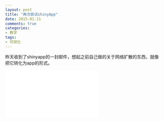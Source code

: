 ```yaml
---
layout: post
title: "再次尝试shinyApp"
date: 2015-01-11
comments: true
categories: 
- 教学
tags:
- 可视化
---
```


昨天收到了shinyapp的一封邮件，想起之前自己做的关于网络扩散的东西，就像把它转化为app的形式。


<iframe src=”https://chengjun.shinyapps.io/testApp/” width=”100″ frameborder=”no” border=”0″ marginwidth=”0″ marginheight=”0″ scrolling=”no” allowtransparency=”yes”></iframe>





 
